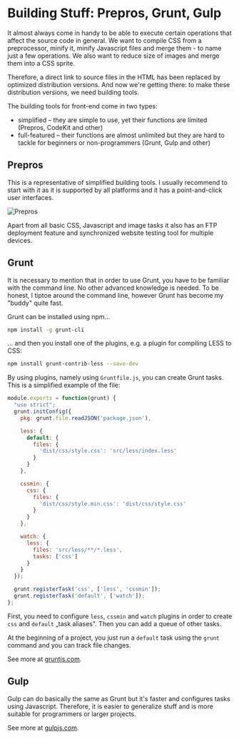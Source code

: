 Building Stuff: Prepros, Grunt, Gulp
====================================

It almost always come in handy to be able to execute certain operations that
affect the source code in general. We want to compile CSS from a preprocessor,
minify it, minify Javascript files and merge them - to name just a few
operations. We also want to reduce size of images and merge them into a CSS
sprite.

Therefore, a direct link to source files in the HTML has been replaced by
optimized distribution versions. And now we're getting there: to make these
distribution versions, we need building tools.

The building tools for front-end come in two types:

-   simplified – they are simple to use, yet their functions are limited
    (Prepros, CodeKit and other)
-   full-featured – their functions are almost unlimited but they are hard to
    tackle for beginners or non-programmers (Grunt, Gulp and other)

Prepros
-------

This is a representative of simplified building tools. I usually recommend to
start with it as it is supported by all platforms and it has a point-and-click
user interfaces.

![Prepros](<images/prepros.jpg>)

Apart from all basic CSS, Javascript and image tasks it also has an FTP
deployment feature and synchronized website testing tool for multiple devices.

Grunt
-----

It is necessary to mention that in order to use Grunt, you have to be familiar
with the command line. No other advanced knowledge is needed. To be honest, I
tiptoe around the command line, however Grunt has become my "buddy" quite fast.

Grunt can be installed using npm…

```bash
npm install -g grunt-cli
```

… and then you install one of the plugins, e.g. a plugin for compiling LESS to
CSS:

```bash
npm install grunt-contrib-less --save-dev
```

By using plugins, namely using `Gruntfile.js`, you can create Grunt tasks. This
is a simplified example of the file:

```javascript
module.exports = function(grunt) {
  "use strict";
  grunt.initConfig({
    pkg: grunt.file.readJSON('package.json'),

    less: {
      default: {
        files: {
          'dist/css/style.css': 'src/less/index.less'
        }
      }
    },

    cssmin: {
      css: {
        files: {
          'dist/css/style.min.css': 'dist/css/style.css'
        }
      }
    },

    watch: {
      less: {
        files: 'src/less/**/*.less',
        tasks: ['css']
      }
    }
  });

  grunt.registerTask('css', ['less', 'cssmin']);
  grunt.registerTask('default', ['watch']);
};
```

First, you need to configure `less`, `cssmin` and `watch` plugins in order to
create `css` and `default` „task aliases". Then you can add a queue of other
tasks.

At the beginning of a project, you just run a `default` task using the `grunt`
command and you can track file changes.

See more at [gruntjs.com](<http://gruntjs.com/>).

Gulp
----

Gulp can do basically the same as Grunt but it's faster and configures tasks
using Javascript. Therefore, it is easier to generalize stuff and is more
suitable for programmers or larger projects.

See more at [gulpjs.com](<http://gulpjs.com/>).
